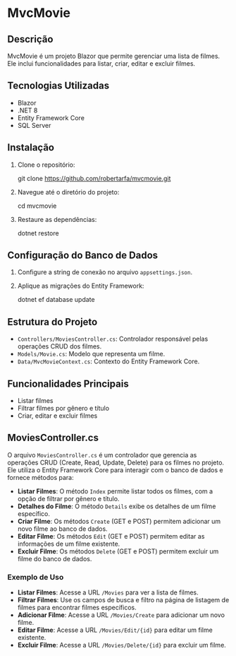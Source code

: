 # MvcMovie

## Descrição
MvcMovie é um projeto Blazor que permite gerenciar uma lista de filmes. Ele inclui funcionalidades para listar, criar, editar e excluir filmes.

## Tecnologias Utilizadas
- Blazor
- .NET 8
- Entity Framework Core
- SQL Server

## Instalação
1. Clone o repositório:

   git clone https://github.com/robertarfa/mvcmovie.git

2. Navegue até o diretório do projeto:

   cd mvcmovie

3. Restaure as dependências:

   dotnet restore


## Configuração do Banco de Dados
1. Configure a string de conexão no arquivo `appsettings.json`.
2. Aplique as migrações do Entity Framework:
   
    dotnet ef database update
   

## Estrutura do Projeto
- `Controllers/MoviesController.cs`: Controlador responsável pelas operações CRUD dos filmes.
- `Models/Movie.cs`: Modelo que representa um filme.
- `Data/MvcMovieContext.cs`: Contexto do Entity Framework Core.

## Funcionalidades Principais
- Listar filmes
- Filtrar filmes por gênero e título
- Criar, editar e excluir filmes

## MoviesController.cs
O arquivo `MoviesController.cs` é um controlador que gerencia as operações CRUD (Create, Read, Update, Delete) para os filmes no projeto. Ele utiliza o Entity Framework Core para interagir com o banco de dados e fornece métodos para:

- **Listar Filmes**: O método `Index` permite listar todos os filmes, com a opção de filtrar por gênero e título.
- **Detalhes do Filme**: O método `Details` exibe os detalhes de um filme específico.
- **Criar Filme**: Os métodos `Create` (GET e POST) permitem adicionar um novo filme ao banco de dados.
- **Editar Filme**: Os métodos `Edit` (GET e POST) permitem editar as informações de um filme existente.
- **Excluir Filme**: Os métodos `Delete` (GET e POST) permitem excluir um filme do banco de dados.

### Exemplo de Uso
- **Listar Filmes**: Acesse a URL `/Movies` para ver a lista de filmes.
- **Filtrar Filmes**: Use os campos de busca e filtro na página de listagem de filmes para encontrar filmes específicos.
- **Adicionar Filme**: Acesse a URL `/Movies/Create` para adicionar um novo filme.
- **Editar Filme**: Acesse a URL `/Movies/Edit/{id}` para editar um filme existente.
- **Excluir Filme**: Acesse a URL `/Movies/Delete/{id}` para excluir um filme.
   
   
